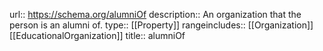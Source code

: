 url:: https://schema.org/alumniOf
description:: An organization that the person is an alumni of.
type:: [[Property]]
rangeincludes:: [[Organization]] [[EducationalOrganization]]
title:: alumniOf
